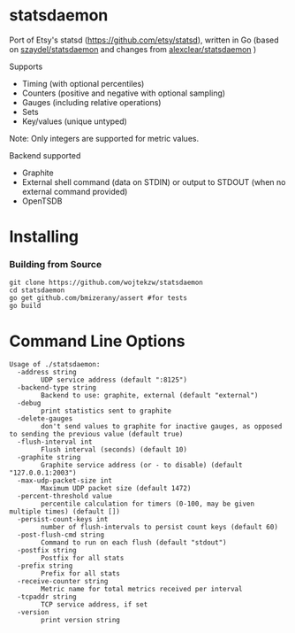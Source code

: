 statsdaemon
==========

Port of Etsy's statsd (https://github.com/etsy/statsd), written in Go (based on
  [szaydel/statsdaemon](https://github.com/szaydel/statsdaemon) and changes from
  [alexclear/statsdaemon](https://github.com/alexclear/statsdaemon) )

Supports

* Timing (with optional percentiles)
* Counters (positive and negative with optional sampling)
* Gauges (including relative operations)
* Sets
* Key/values (unique untyped)

Note: Only integers are supported for metric values.

Backend supported
* Graphite
* External shell command (data on STDIN) or output to STDOUT (when no external command provided)
* OpenTSDB



Installing
==========
### Building from Source
```
git clone https://github.com/wojtekzw/statsdaemon
cd statsdaemon
go get github.com/bmizerany/assert #for tests
go build
```


Command Line Options
====================

```
Usage of ./statsdaemon:
  -address string
        UDP service address (default ":8125")
  -backend-type string
        Backend to use: graphite, external (default "external")
  -debug
        print statistics sent to graphite
  -delete-gauges
        don't send values to graphite for inactive gauges, as opposed to sending the previous value (default true)
  -flush-interval int
        Flush interval (seconds) (default 10)
  -graphite string
        Graphite service address (or - to disable) (default "127.0.0.1:2003")
  -max-udp-packet-size int
        Maximum UDP packet size (default 1472)
  -percent-threshold value
        percentile calculation for timers (0-100, may be given multiple times) (default [])
  -persist-count-keys int
        number of flush-intervals to persist count keys (default 60)
  -post-flush-cmd string
        Command to run on each flush (default "stdout")
  -postfix string
        Postfix for all stats
  -prefix string
        Prefix for all stats
  -receive-counter string
        Metric name for total metrics received per interval
  -tcpaddr string
        TCP service address, if set
  -version
        print version string
```
